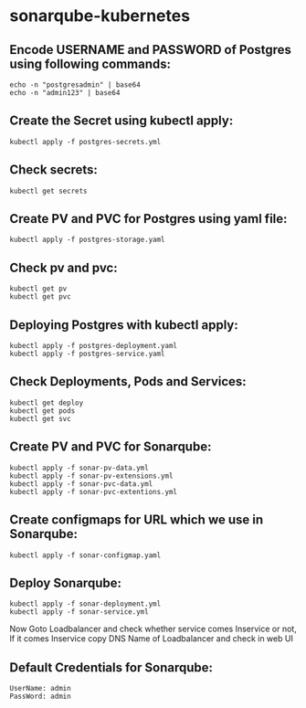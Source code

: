 # sonarqube-kubernetes

Encode USERNAME and PASSWORD of Postgres using following commands:
--------
    echo -n "postgresadmin" | base64
    echo -n "admin123" | base64
Create the Secret using kubectl apply:
-------
    kubectl apply -f postgres-secrets.yml
Check secrets:
-------
    kubectl get secrets
Create PV and PVC for Postgres using yaml file:
-----
    kubectl apply -f postgres-storage.yaml
Check pv and pvc:
----
    kubectl get pv
    kubectl get pvc
Deploying Postgres with kubectl apply:
-----------
    kubectl apply -f postgres-deployment.yaml
    kubectl apply -f postgres-service.yaml
Check Deployments, Pods and Services:
-------
    kubectl get deploy
    kubectl get pods
    kubectl get svc
Create PV and PVC for Sonarqube:
-------------
    kubectl apply -f sonar-pv-data.yml
    kubectl apply -f sonar-pv-extensions.yml
    kubectl apply -f sonar-pvc-data.yml
    kubectl apply -f sonar-pvc-extentions.yml
Create configmaps for URL which we use in Sonarqube:
-------
    kubectl apply -f sonar-configmap.yaml
Deploy Sonarqube:
-------------
    kubectl apply -f sonar-deployment.yml
    kubectl apply -f sonar-service.yml
    
Now Goto Loadbalancer and check whether service comes Inservice or not, If it comes Inservice copy DNS Name of Loadbalancer and check in web UI

Default Credentials for Sonarqube:
-------
    UserName: admin
    PassWord: admin
